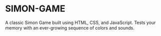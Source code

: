 # SIMON-GAME
A classic Simon Game built using HTML, CSS, and JavaScript. Tests your memory with an ever-growing sequence of colors and sounds.
